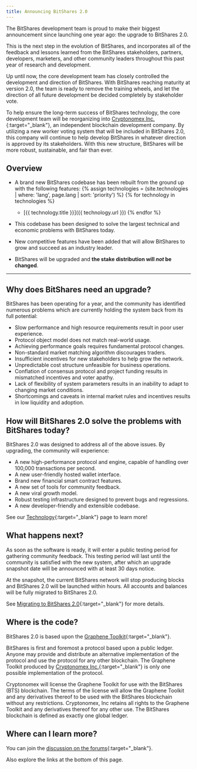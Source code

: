 ```yaml
---
title: Announcing BitShares 2.0
---
```


The BitShares development team is proud to make their biggest announcement since launching one year ago: the upgrade to
BitShares 2.0.

This is the next step in the evolution of BitShares, and incorporates all of the feedback and lessons learned from the
BitShares stakeholders, partners, developers, marketers, and other community leaders throughout this past year of
research and development.

<!--more-->

Up until now, the core development team has closely controlled the development and direction of BitShares. With
BitShares reaching maturity at version 2.0, the team is ready to remove the training wheels, and let the direction of
all future development be decided completely by stakeholder vote.

To help ensure the long-term success of BitShares technology, the core development team will be reorganizing into
[Cryptonomex Inc.](http://www.cryptonomex.com/){:target="_blank"}, an independent blockchain development company. By utilizing a new
worker voting system that will be included in BitShares 2.0, this company will continue to help develop BitShares in
whatever direction is approved by its stakeholders. With this new structure, BitShares will be more robust, sustainable,
and fair than ever.

## Overview
- A brand new BitShares codebase has been rebuilt from the ground up with the following features:
{% assign technologies = (site.technologies | where: 'lang', page.lang | sort: 'priority') %}
{% for technology in technologies  %}
  - [{{ technology.title }}]({{ technology.url }})
{% endfor %}

- This codebase has been designed to solve the largest technical and economic problems with BitShares today.
- New competitive features have been added that will allow BitShares to grow and succeed as an industry leader.
- BitShares will be upgraded and **the stake distribution will *not* be changed**.

--------

## Why does BitShares need an upgrade?

BitShares has been operating for a year, and the community has identified numerous problems which are currently holding
the system back from its full potential:

- Slow performance and high resource requirements result in poor user experience.
- Protocol object model does not match real-world usage.
- Achieving performance goals requires fundamental protocol changes.
- Non-standard market matching algorithm discourages traders.
- Insufficient incentives for new stakeholders to help grow the network.
- Unpredictable cost structure unfeasible for business operations.
- Conflation of consensus protocol and project funding results in mismatched incentives and voter apathy.
- Lack of flexibility of system parameters results in an inability to adapt to changing market conditions.
- Shortcomings and caveats in internal market rules and incentives results in low liquidity and adoption.

## How will BitShares 2.0 solve the problems with BitShares today?

BitShares 2.0 was designed to address all of the above issues. By upgrading, the community will experience:

- A new high-performance protocol and engine, capable of handling over 100,000 transactions per second.
- A new user-friendly hosted wallet interface.
- Brand new financial smart contract features.
- A new set of tools for community feedback.
- A new viral growth model.
- Robust testing infrastructure designed to prevent bugs and regressions.
- A new developer-friendly and extensible codebase.

See our [Technology](/technology){:target="_blank"} page to learn more!

## What happens next?

As soon as the software is ready, it will enter a public testing period for gathering community feedback. This testing
period will last until the community is satisfied with the new system, after which an upgrade snapshot date will be
announced with at least 30 days notice.

At the snapshot, the current BitShares network will stop producing blocks and BitShares 2.0 will be launched within
hours. All accounts and balances will be fully migrated to BitShares 2.0.

See [Migrating to BitShares 2.0](/blog/2015/06/08/migrating-to-bitshares-2.0/){:target="_blank"} for more details.

## Where is the code?

BitShares 2.0 is based upon the [Graphene Toolkit](https://github.com/cryptonomex/graphene){:target="_blank"}.

BitShares is first and foremost a protocol based upon a public ledger.  Anyone may provide and distribute an alternative
implementation of the protocol and use the protocol for any other blockchain.  The Graphene Toolkit produced by
[Cryptonomex Inc.](http://cryptonomex.com){:target="_blank"} is only one possible implementation of the protocol.

Cryptonomex will license the Graphene Toolkit for use with the BitShares (BTS) blockchain.  The terms of
the license will allow the Graphene Toolkit and any derivatives thereof to be used with the BitShares blockchain without any
restrictions.  Cryptonomex, Inc retains all rights to the Graphene Toolkit and any derivatives thereof for any other
use.  The BitShares blockchain is defined as exactly one global ledger.

## Where can I learn more?

You can join the [discussion on the forums](https://bitsharestalk.org/index.php/board,5.0.html){:target="_blank"}.

Also explore the links at the bottom of this page.
